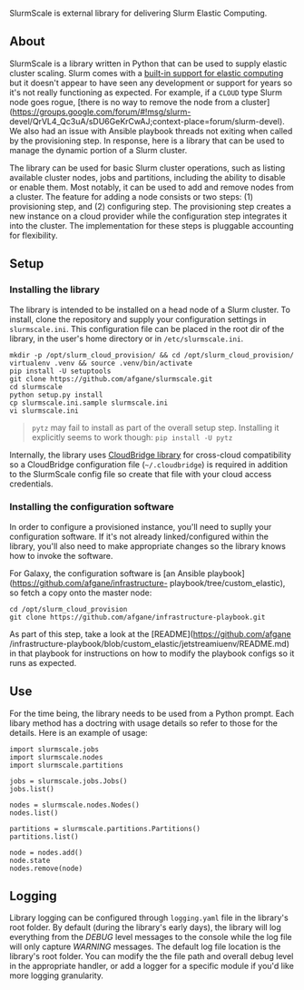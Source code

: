 SlurmScale is external library for delivering Slurm Elastic Computing.

## About

SlurmScale is a library written in Python that can be used to supply elastic
cluster scaling. Slurm comes with a [built-in support for elastic
computing](https://slurm.schedmd.com/elastic_computing.html) but it doesn't
appear to have seen any development or support for years so it's not really
functioning as expected. For example, if a `CLOUD` type Slurm node goes rogue,
[there is no way to remove the node from a
cluster](https://groups.google.com/forum/#!msg/slurm-
devel/QrVL4_Qc3uA/sDU6GeKrCwAJ;context-place=forum/slurm-devel). We also had an
issue with  Ansible playbook threads not exiting when called by the provisioning
step. In response, here is a library that can be used to manage the dynamic
portion of a Slurm cluster.

The library can be used for basic Slurm cluster operations, such as listing
available cluster nodes, jobs and partitions, including the ability to disable
or enable them. Most notably, it can be used to add and remove nodes from a
cluster. The feature for adding a node consists or two steps: (1) provisioning
step, and (2) configuring step. The provisioning step creates a new instance on
a cloud provider while the configuration step integrates it into the cluster.
The implementation for these steps is pluggable accounting for flexibility.

## Setup

### Installing the library

The library is intended to be installed on a head node of a Slurm cluster. To
install, clone the repository and supply your configuration settings in
`slurmscale.ini`. This configuration file can be placed in the root dir of the
library, in the user's home directory or in `/etc/slurmscale.ini`.

```
mkdir -p /opt/slurm_cloud_provision/ && cd /opt/slurm_cloud_provision/
virtualenv .venv && source .venv/bin/activate
pip install -U setuptools
git clone https://github.com/afgane/slurmscale.git
cd slurmscale
python setup.py install
cp slurmscale.ini.sample slurmscale.ini
vi slurmscale.ini
```

> ``pytz`` may fail to install as part of the overall setup step. Installing it explicitly seems to work though: `pip install -U pytz`

Internally, the library uses [CloudBridge
library](http://cloudbridge.readthedocs.io/) for cross-cloud compatibility so a
CloudBridge configuration file (`~/.cloudbridge`) is required in addition to the
SlurmScale config file so create that file with your cloud access credentials.

### Installing the configuration software

In order to configure a provisioned instance, you'll need to suplly your
configuration software. If it's not already linked/configured within the
library, you'll also need to make appropriate changes so the library knows how
to invoke the software.

For Galaxy, the configuration software is [an Ansible
playbook](https://github.com/afgane/infrastructure-
playbook/tree/custom_elastic), so fetch a copy onto the master node:

```
cd /opt/slurm_cloud_provision
git clone https://github.com/afgane/infrastructure-playbook.git
```

As part of this step, take a look at the [README](https://github.com/afgane
/infrastructure-playbook/blob/custom_elastic/jetstreamiuenv/README.md) in that
playbook for instructions on how to modify the playbook configs so it runs as
expected.

## Use

For the time being, the library needs to be used from a Python prompt. Each
libary method has a doctring with usage details so refer to those for the
details. Here is an example of usage:

```
import slurmscale.jobs
import slurmscale.nodes
import slurmscale.partitions

jobs = slurmscale.jobs.Jobs()
jobs.list()

nodes = slurmscale.nodes.Nodes()
nodes.list()

partitions = slurmscale.partitions.Partitions()
partitions.list()

node = nodes.add()
node.state
nodes.remove(node)
```

## Logging

Library logging can be configured through `logging.yaml` file in the library's
root folder. By default (during the library's early days), the library will log
everything from the _DEBUG_ level messages to the console while the log file
will only capture _WARNING_ messages. The default log file location is the
library's root folder. You can modify the the file path and overall debug level
in the appropriate handler, or add a logger for a specific module if you'd like
more logging granularity.
